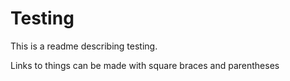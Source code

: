 Testing
=======

This is a readme describing testing.


Links to things can be made with square braces and parentheses
